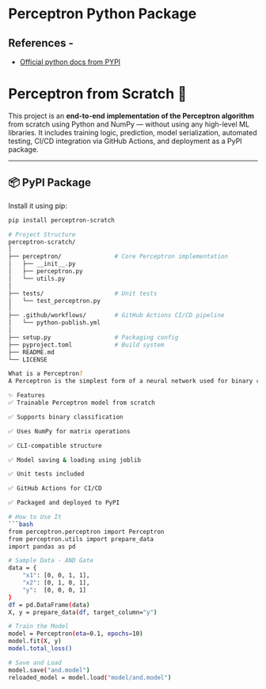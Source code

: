 # Perceptron Python Package

## References - 

* [Official python docs from PYPI](https://packaging.python.org/en/latest/tutorials/packaging-projects/)
# Perceptron from Scratch 🚀

This project is an **end-to-end implementation of the Perceptron algorithm** from scratch using Python and NumPy — without using any high-level ML libraries. It includes training logic, prediction, model serialization, automated testing, CI/CD integration via GitHub Actions, and deployment as a PyPI package.

---

## 📦 PyPI Package

Install it using pip:

```bash
pip install perceptron-scratch

# Project Structure
perceptron-scratch/
│
├── perceptron/               # Core Perceptron implementation
│   ├── __init__.py
│   ├── perceptron.py
│   └── utils.py
│
├── tests/                    # Unit tests
│   └── test_perceptron.py
│
├── .github/workflows/        # GitHub Actions CI/CD pipeline
│   └── python-publish.yml
│
├── setup.py                  # Packaging config
├── pyproject.toml            # Build system
├── README.md
└── LICENSE

What is a Perceptron?
A Perceptron is the simplest form of a neural network used for binary classification. It computes a weighted sum of the inputs and passes it through an activation function (step function in this case).

✨ Features
✅ Trainable Perceptron model from scratch

✅ Supports binary classification

✅ Uses NumPy for matrix operations

✅ CLI-compatible structure

✅ Model saving & loading using joblib

✅ Unit tests included

✅ GitHub Actions for CI/CD

✅ Packaged and deployed to PyPI

# How to Use It
```bash
from perceptron.perceptron import Perceptron
from perceptron.utils import prepare_data
import pandas as pd

# Sample Data - AND Gate
data = {
    "x1": [0, 0, 1, 1],
    "x2": [0, 1, 0, 1],
    "y":  [0, 0, 0, 1]
}
df = pd.DataFrame(data)
X, y = prepare_data(df, target_column="y")

# Train the Model
model = Perceptron(eta=0.1, epochs=10)
model.fit(X, y)
model.total_loss()

# Save and Load
model.save("and.model")
reloaded_model = model.load("model/and.model")
